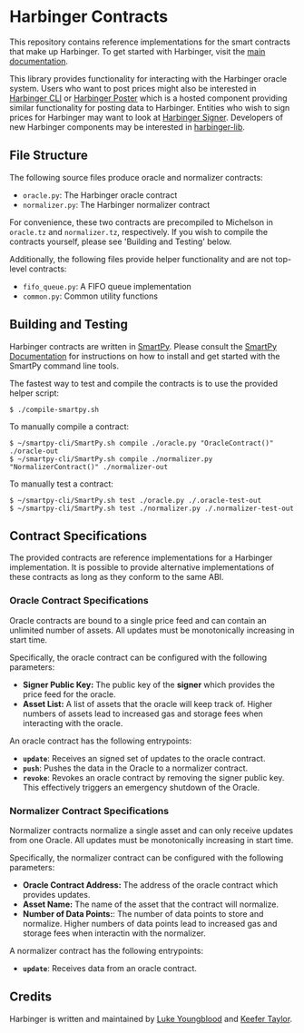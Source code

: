 # Harbinger Contracts

This repository contains reference implementations for the smart contracts that make up Harbinger.  To get started with Harbinger, visit the [main documentation](https://github.com/tacoinfra/harbinger).

This library provides functionality for interacting with the Harbinger oracle system. Users who want to post prices might also be interested in [Harbinger CLI](https://github.com/tacoinfra/harbinger-cli) or  [Harbinger Poster](https://github.com/tacoinfra/harbinger-poster) which is a hosted component providing similar functionality for posting data to Harbinger. Entities who wish to sign prices for Harbinger may want to look at [Harbinger Signer](https://github.com/tacoinfra/harbinger-signer). Developers of new Harbinger components may be interested in [harbinger-lib](https://github.com/tacoinfra/harbinger-lib).

## File Structure

The following source files produce oracle and normalizer contracts:
- `oracle.py`: The Harbinger oracle contract
- `normalizer.py`: The Harbinger normalizer contract

For convenience, these two contracts are precompiled to Michelson in `oracle.tz` and `normalizer.tz`, respectively. If you wish to compile the contracts yourself, please see 'Building and Testing' below.

Additionally, the following files provide helper functionality and are not top-level contracts:
- `fifo_queue.py`: A FIFO queue implementation
- `common.py`: Common utility functions 

## Building and Testing

Harbinger contracts are written in [SmartPy](). Please consult the [SmartPy Documentation]() for instructions on how to install and get started with the SmartPy command line tools. 

The fastest way to test and compile the contracts is to use the provided helper script:
```shell
$ ./compile-smartpy.sh
```

To manually compile a contract:
```shell
$ ~/smartpy-cli/SmartPy.sh compile ./oracle.py "OracleContract()" ./oracle-out
$ ~/smartpy-cli/SmartPy.sh compile ./normalizer.py "NormalizerContract()" ./normalizer-out
```

To manually test a contract: 
```
$ ~/smartpy-cli/SmartPy.sh test ./oracle.py ./.oracle-test-out
$ ~/smartpy-cli/SmartPy.sh test ./normalizer.py ./.normalizer-test-out
```

## Contract Specifications

The provided contracts are reference implementations for a Harbinger implementation. It is possible to provide alternative implementations of these contracts as long as they conform to the same ABI.

### Oracle Contract Specifications

Oracle contracts are bound to a single price feed and can contain an unlimited number of assets. All updates must be monotonically increasing in start time.

Specifically, the oracle contract can be configured with the following parameters:
- **Signer Public Key:** The public key of the **signer** which provides the price feed for the oracle.
- **Asset List:** A list of assets that the oracle will keep track of. Higher numbers of assets lead to increased gas and storage fees when interacting with the oracle. 

An oracle contract has the following entrypoints:
- **`update`**: Receives an signed set of updates to the oracle contract.
- **`push`**: Pushes the data in the Oracle to a normalizer contract.
- **`revoke`**: Revokes an oracle contract by removing the signer public key. This effectively triggers an emergency shutdown of the Oracle.

### Normalizer Contract Specifications

Normalizer contracts normalize a single asset and can only receive updates from one Oracle.  All updates must be monotonically increasing in start time.

Specifically, the normalizer contract can be configured with the following parameters:
- **Oracle Contract Address:** The address of the oracle contract which provides updates.
- **Asset Name:** The name of the asset that the contract will normalize.
- **Number of Data Points:**: The number of data points to store and normalize. Higher numbers of data points lead to increased gas and storage fees when interactin with the normalizer.

A normalizer contract has the following entrypoints:
- **`update`**: Receives data from an oracle contract.

## Credits

Harbinger is written and maintained by [Luke Youngblood](https://github.com/lyoungblood) and [Keefer Taylor](https://github.com/keefertaylor). 
